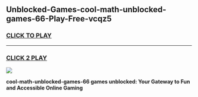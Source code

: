 
## Unblocked-Games-cool-math-unblocked-games-66-Play-Free-vcqz5
<h3>
<a href="https://premium76.site?title=cool-math-unblocked-games-66&ref=12A">CLICK TO PLAY</a></h3>
<hr>

<h3>
<a href="https://premium76.site?title=cool-math-unblocked-games-66&ref=12A">CLICK 2 PLAY</a>
  
</h3>

<a href="https://premium76.site?title=cool-math-unblocked-games-66&ref=12A"><img src="https://clearcache.store/games.png"></a>


**cool-math-unblocked-games-66 games unblocked: Your Gateway to Fun and Accessible Online Gaming**
